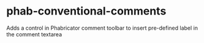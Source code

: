 # phab-conventional-comments
Adds a control in Phabricator comment toolbar to insert pre-defined label in the comment textarea
